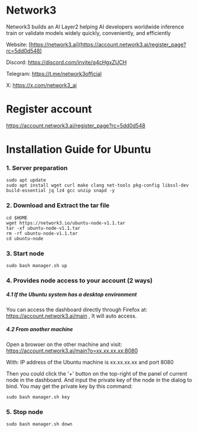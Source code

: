 # Network3
Network3 builds an AI Layer2 helping AI developers worldwide inference train or validate models widely quickly, conveniently, and efficiently

Website: [https://network3.ai](https://account.network3.ai/register_page?rc=5dd0d548)

Discord: https://discord.com/invite/q4cHgxZUCH

Telegram: https://t.me/network3official

X: https://x.com/network3_ai
# Register account

https://account.network3.ai/register_page?rc=5dd0d548

# Installation Guide for Ubuntu

### 1. Server preparation

```
sudo apt update
sudo apt install wget curl make clang net-tools pkg-config libssl-dev build-essential jq lz4 gcc unzip snapd -y
```


### 2. Download and Extract the tar file
```
cd $HOME
wget https://network3.io/ubuntu-node-v1.1.tar
tar -xf ubuntu-node-v1.1.tar
rm -rf ubuntu-node-v1.1.tar
cd ubuntu-node
```
### 3. Start node
```
sudo bash manager.sh up
```
### 4. Provides node access to your account (2 ways)

##### 4.1 If the Ubuntu system has a desktop environment

 You can access the dashboard directly through Firefox at: https://account.network3.ai/main , It will auto access.
 
##### 4.2  From another machine

Open a browser on the other machine and visit: https://account.network3.ai/main?o=xx.xx.xx.xx:8080

With: IP address of the Ubuntu machine is xx.xx.xx.xx and port 8080

Then you could click the '+' button on the top-right of the panel of current node in the dashboard. 
And input the private key of the node in the dialog to bind. You may get the private key by this command:

```
sudo bash manager.sh key
```
### 5. Stop node
```
sudo bash manager.sh down
```

